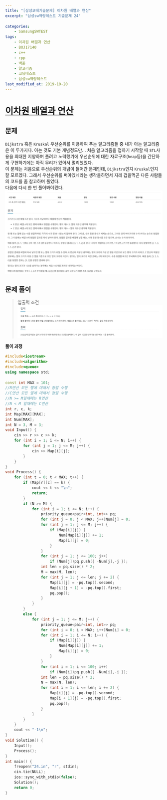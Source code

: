 ```yaml
---
title: "[삼성코테기출문제] 이차원 배열과 연산"
excerpt: "삼성sw역량테스트 기출문제 24"

categories:
    - SamsungSWTEST
tags:
    - 이차원 배열과 연산
    - BOJ17140
    - c++
    - cpp
    - 백준
    - 알고리즘
    - 코딩테스트
    - 삼성sw역량테스트
last_modified_at: 2019-10-20
---  
```

# [이차원 배열과 연산](https://www.acmicpc.net/problem/17140)  
  
## 문제  
`Dijkstra` 혹은 `Kruskal` 우선순위를 이용하여 푸는 알고리즘들 중 내가 아는 알고리즘은 이 두가지다. 아는 것도 기본 개념정도만... 처음 알고리즘을 접하기 시작할 때 `STL`사용을 최대한 지양하며 풀려고 노력했기에 우선순위에 대한 자료구조(`heap`등)을 간단하게 구현하기에는 아직 무리가 있어서 멀리했었다.  
이 문제는 처음으로 우선순위의 개념이 들어간 문제인데, `Dijkstra`인지 `Kruskal`인지 잘 모르겠다. 그래서 우선순위를 써야겠네라는 생각을하면서 지레 겁을먹곤 다른 사람들의 코드를 좀 참고하며 풀었다.  
다음에 다시 한 번 풀어봐야겠다.  
[![문제](/assets/BOJ-samsung/2019-10-20-SamsungEX24-img01.jpg)](/assets/BOJ-samsung/2019-10-20-SamsungEX24-img01.jpg)  
  
## 문제 풀이  
>입출력 조건  
[![입력](/assets/BOJ-samsung/2019-10-20-SamsungEX24-img02.jpg)](/assets/BOJ-samsung/2019-10-20-SamsungEX24-img02.jpg)  
  

  
__풀이 과정__  


```cpp
#include<iostream>
#include<algorithm>
#include<queue>
using namespace std;

const int MAX = 101;
//R연산 모든 행에 대해서 정렬 수행
//C연산 모든 열에 대해서 정렬 수행
//N >= M일때에는 R연산
//N < M 일때에는 C연산
int r, c, k;
int Map[MAX][MAX];
int Num[MAX];
int N = 3, M = 3;
void Input() {
	cin >> r >> c >> k;
	for (int i = 1; i <= N; i++) {
		for (int j = 1; j <= M; j++) {
			cin >> Map[i][j];
		}
	}
}
void Process() {
	for (int t = 0; t < MAX; t++) {
		if (Map[r][c] == k) {
			cout << t << "\n";
			return;
		}
		if (N >= M) {
			for (int i = 1; i <= N; i++) {
				priority_queue<pair<int, int>> pq;
				for (int j = 0; j < MAX; j++)Num[j] = 0;
				for (int j = 1; j <= M; j++) {
					if (Map[i][j]) {
						Num[Map[i][j]] += 1;
						Map[i][j] = 0;
					}
				}
				for (int j = 1; j <= 100; j++)
					if (Num[j])pq.push({ -Num[j],-j });
				int len = pq.size() * 2;
				M = max(M, len);
				for (int j = 1; j <= len; j += 2) {
					Map[i][j] = -pq.top().second;
					Map[i][j + 1] = -pq.top().first;
					pq.pop();
				}
			}
		}
		else {
			for (int j = 1; j <= M; j++) {
				priority_queue<pair<int, int>> pq;
				for (int i = 0; i < MAX; i++)Num[i] = 0;
				for (int i = 1; i <= N; i++) {
					if (Map[i][j]) {
						Num[Map[i][j]] += 1;
						Map[i][j] = 0;
					}
				}
				for (int i = 1; i <= 100; i++)
					if (Num[i])pq.push({ -Num[i],-i });
				int len = pq.size() * 2;
				N = max(N, len);
				for (int i = 1; i <= len; i += 2) {
					Map[i][j] = -pq.top().second;
					Map[i + 1][j] = -pq.top().first;
					pq.pop();
				}
			}
		}
	}
	cout << "-1\n";
}
void Solution() {
	Input();
	Process();
}
int main() {
	freopen("24.in", "r", stdin);
	cin.tie(NULL);
	ios::sync_with_stdio(false);
	Solution();
	return 0;
}  
```